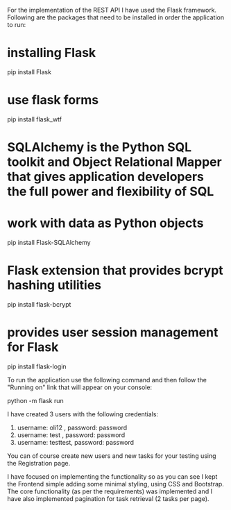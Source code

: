 
For the implementation of the REST API I have used the Flask framework. Following are the packages that need to be installed in order the application to run:

# installing Flask
pip install Flask

# use flask forms 
pip install flask_wtf

# SQLAlchemy is the Python SQL toolkit and Object Relational Mapper that gives application developers the full power and flexibility of SQL
# work with data as Python objects
pip install Flask-SQLAlchemy 

# Flask extension that provides bcrypt hashing utilities
pip install flask-bcrypt

# provides user session management for Flask
pip install flask-login


To run the application use the following command and then follow the "Running on" link that will appear on your console:

python -m flask run

I have created 3 users with the following credentials:

1) username: oli12 , password: password
2) username: test , password: password
3) username: testtest, password: password

You can of course create new users and new tasks for your testing using the Registration page.

I have focused on implementing the functionality so as you can see I kept the Frontend simple adding some minimal styling, using CSS and Bootstrap.
The core functionality (as per the requirements) was implemented and I have also implemented pagination for task retrieval (2 tasks per page).